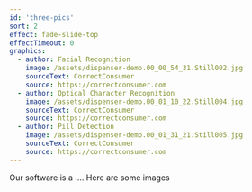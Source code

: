 ```yaml
---
id: 'three-pics'
sort: 2
effect: fade-slide-top
effectTimeout: 0
graphics:
  - author: Facial Recognition
    image: /assets/dispenser-demo.00_00_54_31.Still002.jpg
    sourceText: CorrectConsumer
    source: https://correctconsumer.com
  - author: Optical Character Recognition
    image: /assets/dispenser-demo.00_01_10_22.Still004.jpg
    sourceText: CorrectConsumer
    source: https://correctconsumer.com
  - author: Pill Detection
    image: /assets/dispenser-demo.00_01_31_21.Still005.jpg
    sourceText: CorrectConsumer
    source: https://correctconsumer.com
---
```


Our software is a ....
Here are some images
